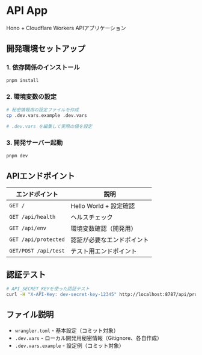 # API App

Hono + Cloudflare Workers APIアプリケーション

## 開発環境セットアップ

### 1. 依存関係のインストール
```bash
pnpm install
```

### 2. 環境変数の設定
```bash
# 秘密情報用の設定ファイルを作成
cp .dev.vars.example .dev.vars

# .dev.vars を編集して実際の値を設定
```

### 3. 開発サーバー起動
```bash
pnpm dev
```

## APIエンドポイント

| エンドポイント | 説明 |
|----------------|------|
| `GET /` | Hello World + 設定確認 |
| `GET /api/health` | ヘルスチェック |
| `GET /api/env` | 環境変数確認（開発用） |
| `GET /api/protected` | 認証が必要なエンドポイント |
| `GET/POST /api/test` | テスト用エンドポイント |

## 認証テスト

```bash
# API_SECRET_KEYを使った認証テスト
curl -H "X-API-Key: dev-secret-key-12345" http://localhost:8787/api/protected
```

## ファイル説明

- `wrangler.toml` - 基本設定（コミット対象）
- `.dev.vars` - ローカル開発用秘密情報（Gitignore、各自作成）
- `.dev.vars.example` - 設定例（コミット対象）